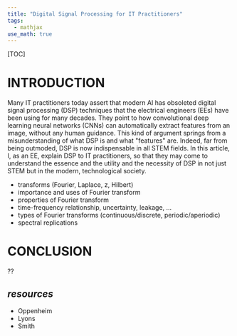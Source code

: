 ```yaml
---
title: "Digital Signal Processing for IT Practitioners"
tags:
  - mathjax
use_math: true
---
```


[TOC]

# INTRODUCTION

Many IT practitioners today assert that modern AI has obsoleted digital signal processing (DSP) techniques that the electrical engineers (EEs) have been using for many decades. They point to how convolutional deep learning neural networks (CNNs) can automatically extract features from an image, without any human guidance. This kind of argument springs from a misunderstanding of what DSP is and what "features" are. Indeed, far from being outmoded, DSP is now indispensable in all STEM fields. In this article, I, as an EE, explain DSP to IT practitioners, so that they may come to understand the essence and the utility and the necessity of DSP in not just STEM but in the modern, technological society.

- transforms (Fourier, Laplace, z, Hilbert)
- importance and uses of Fourier transform
- properties of Fourier transform
- time-frequency relationship, uncertainty, leakage, ...
- types of Fourier transforms (continuous/discrete, periodic/aperiodic)
- spectral replications

# CONCLUSION

??

## *resources*

- Oppenheim
- Lyons
- Smith
